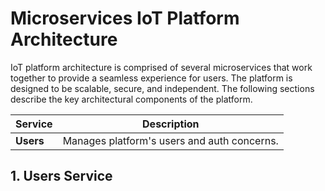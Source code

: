 # Microservices IoT Platform Architecture

IoT platform architecture is comprised of several microservices that work together to provide a seamless experience for users. The platform is designed to be scalable, secure, and independent. The following sections describe the key architectural components of the platform.

| Service | Description |
| --- | --- |
| **Users** | Manages platform's users and auth concerns. |

## 1. Users Service

